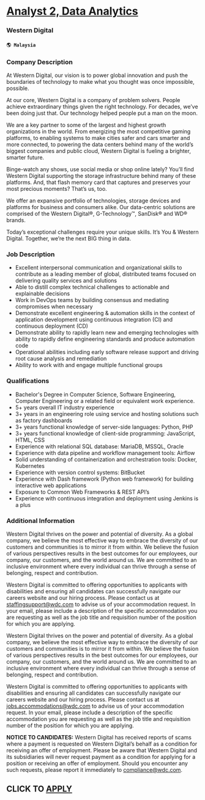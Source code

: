 # [Analyst 2, Data Analytics](https://www.remotewlb.com/apply/analyst-2-data-analytics)  
### Western Digital  
#### `🌎 Malaysia`  

### Company Description

At Western Digital, our vision is to power global innovation and push the boundaries of technology to make what you thought was once impossible, possible.

At our core, Western Digital is a company of problem solvers. People achieve extraordinary things given the right technology. For decades, we’ve been doing just that. Our technology helped people put a man on the moon.

We are a key partner to some of the largest and highest growth organizations in the world. From energizing the most competitive gaming platforms, to enabling systems to make cities safer and cars smarter and more connected, to powering the data centers behind many of the world’s biggest companies and public cloud, Western Digital is fueling a brighter, smarter future.

Binge-watch any shows, use social media or shop online lately? You’ll find Western Digital supporting the storage infrastructure behind many of these platforms. And, that flash memory card that captures and preserves your most precious moments? That’s us, too.

We offer an expansive portfolio of technologies, storage devices and platforms for business and consumers alike. Our data-centric solutions are comprised of the Western Digital®, G-Technology™, SanDisk® and WD® brands.

Today’s exceptional challenges require your unique skills. It’s You & Western Digital. Together, we’re the next BIG thing in data.

### Job Description

  * Excellent interpersonal communication and organizational skills to contribute as a leading member of global, distributed teams focused on delivering quality services and solutions
  * Able to distill complex technical challenges to actionable and explainable decisions
  * Work in DevOps teams by building consensus and mediating compromises when necessary
  * Demonstrate excellent engineering & automation skills in the context of application development using continuous integration (CI) and continuous deployment (CD)
  * Demonstrate ability to rapidly learn new and emerging technologies with ability to rapidly define engineering standards and produce automation code
  * Operational abilities including early software release support and driving root cause analysis and remediation
  * Ability to work with and engage multiple functional groups

### Qualifications

  * Bachelor's Degree in Computer Science, Software Engineering, Computer Engineering or a related field or equivalent work experience. 
  * 5+ years overall IT industry experience
  * 3+ years in an engineering role using service and hosting solutions such as factory dashboards
  * 3+ years functional knowledge of server-side languages: Python, PHP
  * 3+ years functional knowledge of client-side programming: JavaScript, HTML, CSS
  * Experience with relational SQL database: MariaDB, MSSQL, Oracle
  * Experience with data pipeline and workflow management tools: Airflow
  * Solid understanding of containerization and orchestration tools: Docker, Kubernetes
  * Experience with version control systems: BitBucket
  * Experience with Dash framework (Python web framework) for building interactive web applications
  * Exposure to Common Web Frameworks & REST API’s
  * Experience with continuous integration and deployment using Jenkins is a plus

### Additional Information

Western Digital thrives on the power and potential of diversity. As a global company, we believe the most effective way to embrace the diversity of our customers and communities is to mirror it from within. We believe the fusion of various perspectives results in the best outcomes for our employees, our company, our customers, and the world around us. We are committed to an inclusive environment where every individual can thrive through a sense of belonging, respect and contribution.

Western Digital is committed to offering opportunities to applicants with disabilities and ensuring all candidates can successfully navigate our careers website and our hiring process. Please contact us at staffingsupport@wdc.com to advise us of your accommodation request. In your email, please include a description of the specific accommodation you are requesting as well as the job title and requisition number of the position for which you are applying.

Western Digital thrives on the power and potential of diversity. As a global company, we believe the most effective way to embrace the diversity of our customers and communities is to mirror it from within. We believe the fusion of various perspectives results in the best outcomes for our employees, our company, our customers, and the world around us. We are committed to an inclusive environment where every individual can thrive through a sense of belonging, respect and contribution.

Western Digital is committed to offering opportunities to applicants with disabilities and ensuring all candidates can successfully navigate our careers website and our hiring process. Please contact us at jobs.accommodations@wdc.com to advise us of your accommodation request. In your email, please include a description of the specific accommodation you are requesting as well as the job title and requisition number of the position for which you are applying.

 **NOTICE TO CANDIDATES:** Western Digital has received reports of scams where a payment is requested on Western Digital’s behalf as a condition for receiving an offer of employment. Please be aware that Western Digital and its subsidiaries will never request payment as a condition for applying for a position or receiving an offer of employment. Should you encounter any such requests, please report it immediately to compliance@wdc.com.

  
## CLICK TO [APPLY](https://www.remotewlb.com/apply/analyst-2-data-analytics)

